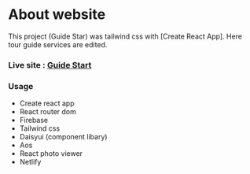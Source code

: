 #  About website

This project (Guide Star) was tailwind css with [Create React App]. Here tour guide services are edited.

### Live site : <a href='https://lustrous-sundae-bd9fc2.netlify.app/'> Guide Start</a>

### Usage
* Create react app
* React router dom
* Firebase
* Tailwind css
* Daisyui (component libary)
* Aos
* React photo viewer
* Netlify


